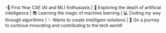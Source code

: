 -👋 First Year CSE (AI and ML) Enthusiasts | 🤖 Exploring the depth of artificial intelligence | 📚 Learning the magic of machine learning | 💻 Coding my way through algorithms | ✨ Wants to create intelligent solutions | 🚀 On a journey to continue innovating and contributing to the tech world!
<!---
harshbi-cloud/harshbi-cloud is a ✨ special ✨ repository because its `README.md` (this file) appears on your GitHub profile.
You can click the Preview link to take a look at your changes.
--->

